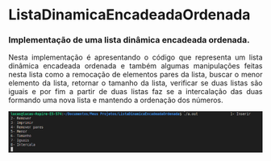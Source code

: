 # ListaDinamicaEncadeadaOrdenada
<h3>Implementação de uma lista dinâmica encadeada ordenada.</h3>

<p style="text-align:justify">Nesta implementação é apresentando o código que representa um lista dinâmica encadeada ordenada e também algumas manipulações feitas nesta lista como a remocação de elementos pares da lista, buscar o menor elemento da lista,  retornar o tamanho da lista, verificar se duas listas são iguais e por fim a partir de duas listas faz se a intercalação das duas formando uma nova lista e mantendo a ordenação dos números.</p>

![menu](https://github.com/lucasnamac/ListaDinamicaEncadeadaOrdenada/blob/main/data/screenshot/menu.png)
